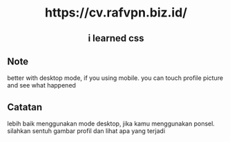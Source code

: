 <p>
<h1 align="center">https://cv.rafvpn.biz.id/</h1>
<h2 align="center">i learned css<h2>
</p>

## Note
better with desktop mode, if you using mobile. you can touch profile picture and see what happened
## Catatan
lebih baik menggunakan mode desktop, jika kamu menggunakan ponsel. silahkan sentuh gambar profil dan lihat apa yang terjadi
